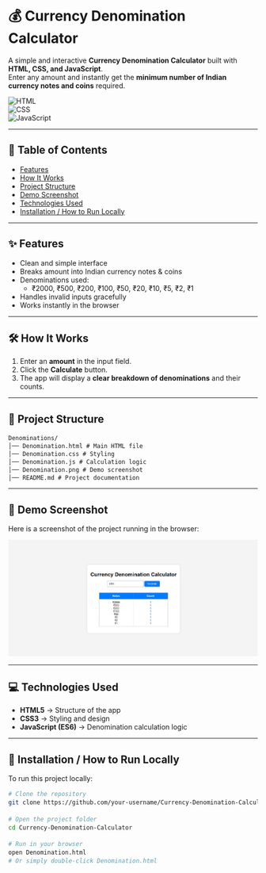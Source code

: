 # 💰 Currency Denomination Calculator  

A simple and interactive **Currency Denomination Calculator** built with **HTML, CSS, and JavaScript**.  
Enter any amount and instantly get the **minimum number of Indian currency notes and coins** required.  

![HTML](https://img.shields.io/badge/HTML-5-orange)  
![CSS](https://img.shields.io/badge/CSS-3-blue)  
![JavaScript](https://img.shields.io/badge/JavaScript-ES6-yellow)  

---

## 📑 Table of Contents  
- [Features](#-features)  
- [How It Works](#-how-it-works)  
- [Project Structure](#-project-structure)  
- [Demo Screenshot](#-demo-screenshot)  
- [Technologies Used](#-technologies-used)  
- [Installation / How to Run Locally](#-installation--how-to-run-locally)  

---

## ✨ Features  
- Clean and simple interface  
- Breaks amount into Indian currency notes & coins  
- Denominations used:  
  - ₹2000, ₹500, ₹200, ₹100, ₹50, ₹20, ₹10, ₹5, ₹2, ₹1  
- Handles invalid inputs gracefully  
- Works instantly in the browser  

---

## 🛠 How It Works  
1. Enter an **amount** in the input field.  
2. Click the **Calculate** button.  
3. The app will display a **clear breakdown of denominations** and their counts.  

---

## 📂 Project Structure  
```
Denominations/
│── Denomination.html # Main HTML file
│── Denomination.css # Styling
│── Denomination.js # Calculation logic
│── Denomination.png # Demo screenshot
│── README.md # Project documentation

```

---

## 📸 Demo Screenshot  
Here is a screenshot of the project running in the browser:  

![Demo Screenshot](Denominations.png)  

---

## 💻 Technologies Used  
- **HTML5** → Structure of the app  
- **CSS3** → Styling and design  
- **JavaScript (ES6)** → Denomination calculation logic  

---

## 🚀 Installation / How to Run Locally  
To run this project locally:  

```bash
# Clone the repository
git clone https://github.com/your-username/Currency-Denomination-Calculator.git  

# Open the project folder
cd Currency-Denomination-Calculator  

# Run in your browser
open Denomination.html  
# Or simply double-click Denomination.html
